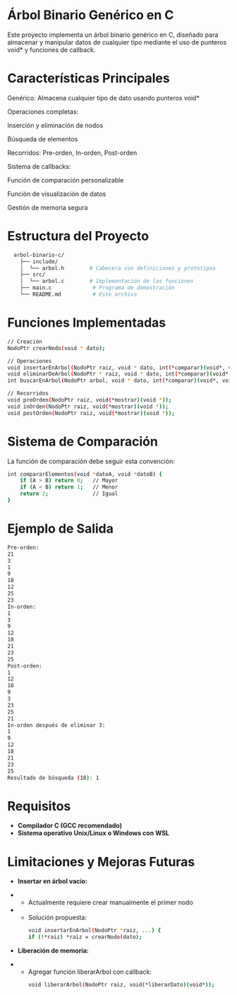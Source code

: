 # Árbol Binario Genérico en C
Este proyecto implementa un árbol binario genérico en C, diseñado para almacenar y manipular datos de cualquier tipo mediante el uso de punteros void* y funciones de callback.

# Características Principales
Genérico: Almacena cualquier tipo de dato usando punteros void*

Operaciones completas:

Inserción y eliminación de nodos

Búsqueda de elementos

Recorridos: Pre-orden, In-orden, Post-orden

Sistema de callbacks:

Función de comparación personalizable

Función de visualización de datos

Gestión de memoria segura

# Estructura del Proyecto

```bash
  arbol-binario-c/
    ├── include/
    │  └── arbol.h        # Cabecera con definiciones y prototipos
    ├── src/
    │  └── arbol.c        # Implementación de las funciones
    ├── main.c             # Programa de demostración
    └── README.md          # Este archivo
```
# Funciones Implementadas

```bash
// Creación
NodoPtr crearNodo(void * dato);

// Operaciones
void insertarEnArbol(NodoPtr raiz, void * dato, int(*comparar)(void*, void*));
void eliminarDeArbol(NodoPtr * raiz, void * dato, int(*comparar)(void*, void*));
int buscarEnArbol(NodoPtr arbol, void * dato, int(*comparar)(void*, void*));

// Recorridos
void preOrden(NodoPtr raiz, void(*mostrar)(void *));
void inOrden(NodoPtr raiz, void(*mostrar)(void *));
void postOrden(NodoPtr raiz, void(*mostrar)(void *));
```
# Sistema de Comparación
La función de comparación debe seguir esta convención:
```bash
int compararElementos(void *datoA, void *datoB) {
    if (A > B) return 0;   // Mayor
    if (A < B) return 1;   // Menor
    return 2;              // Igual
}
```
# Ejemplo de Salida
```bash
Pre-orden:
21
3
1
9
18
12
25
23
In-orden:
1
3
9
12
18
21
23
25
Post-orden:
1
12
18
9
3
23
25
21
In-orden después de eliminar 3:
1
9
12
18
21
23
25
Resultado de búsqueda (18): 1
```
# Requisitos
- **Compilador C (GCC recomendado)**
- **Sistema operativo Unix/Linux o Windows con WSL**
  
# Limitaciones y Mejoras Futuras
- **Insertar en árbol vacío:**

- - Actualmente requiere crear manualmente el primer nodo

- - Solución propuesta:
    ```bash
    void insertarEnArbol(NodoPtr *raiz, ...) {
    if (!*raiz) *raiz = crearNodo(dato);
    ```
- **Liberación de memoria:**
- - Agregar función liberarArbol con callback:
     ```bash
    void liberarArbol(NodoPtr raiz, void(*liberarDato)(void*));
    ```
